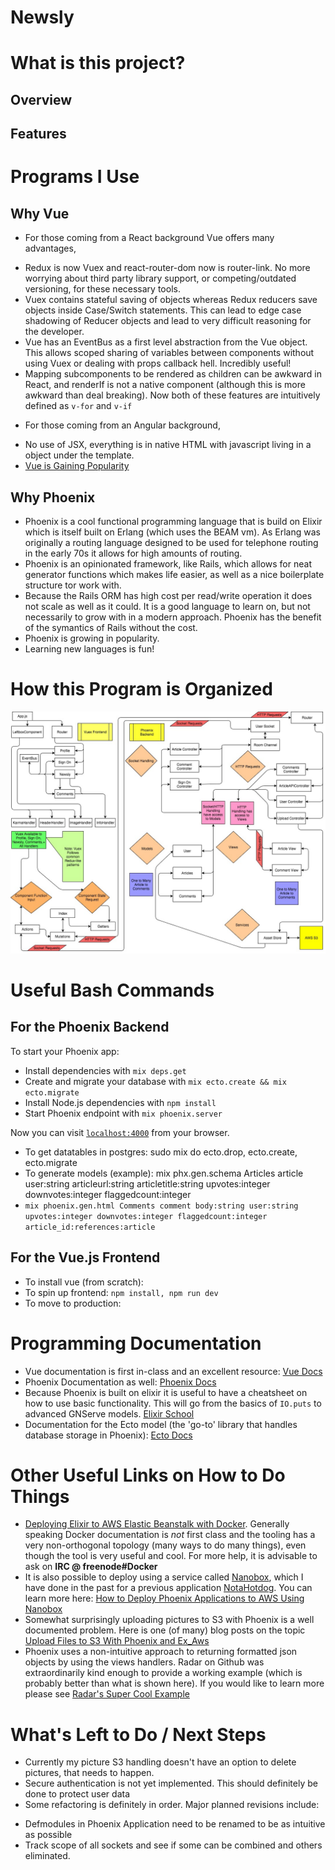 # Newsly

# What is this project?
## Overview
## Features

# Programs I Use
## Why Vue
  - For those coming from a React background Vue offers many advantages,
  * Redux is now Vuex and react-router-dom now is router-link. No more worrying about third party library support, or competing/outdated versioning, for these necessary tools.
  * Vuex contains stateful saving of objects whereas Redux reducers save objects inside Case/Switch statements. This can lead to edge case shadowing of Reducer objects and lead to very difficult reasoning for the developer.
  * Vue has an EventBus as a first level abstraction from the Vue object. This allows scoped sharing of variables between components without using Vuex or dealing with props callback hell. Incredibly useful!
  * Mapping subcomponents to be rendered as children can be awkward in React, and renderIf is not a native component (although this is more awkward than deal breaking). Now both of these features are intuitively defined as `v-for` and `v-if`
  - For those coming from an Angular background,
  * No use of JSX, everything is in native HTML with javascript living in a object under the template.
  * [Vue is Gaining Popularity](https://medium.com/unicorn-supplies/angular-vs-react-vs-vue-a-2017-comparison-c5c52d620176)
## Why Phoenix
 - Phoenix is a cool functional programming language that is build on Elixir which is itself built on Erlang (which uses the BEAM vm). As Erlang was originally a routing language designed to be used for telephone routing in the early 70s it allows for high amounts of routing.
 - Phoenix is an opinionated framework, like Rails, which allows for neat generator functions which makes life easier, as well as a nice boilerplate structure tor work with.
 - Because the Rails ORM has high cost per read/write operation it does not scale as well as it could. It is a good language to learn on, but not necessarily to grow with in a modern approach. Phoenix has the benefit of the symantics of Rails without the cost.
 - Phoenix is growing in popularity.
 - Learning new languages is fun!


# How this Program is Organized

![Screenshot](/NewslyProgramSpecs.jpg?raw=true "Program Specs")


# Useful Bash Commands
## For the Phoenix Backend
To start your Phoenix app:

  * Install dependencies with `mix deps.get`
  * Create and migrate your database with `mix ecto.create && mix ecto.migrate`
  * Install Node.js dependencies with `npm install`
  * Start Phoenix endpoint with `mix phoenix.server`

Now you can visit [`localhost:4000`](http://localhost:4000) from your browser.
- To get datatables in postgres: sudo mix do ecto.drop, ecto.create, ecto.migrate
- To generate models (example): mix phx.gen.schema Articles article user:string articleurl:string articletitle:string upvotes:integer downvotes:integer flaggedcount:integer
- `mix phoenix.gen.html Comments comment body:string user:string upvotes:integer downvotes:integer flaggedcount:integer article_id:references:article`
## For the Vue.js Frontend
- To install vue (from scratch):
- To spin up frontend: `npm install, npm run dev`
- To move to production:


# Programming Documentation
- Vue documentation is first in-class and an excellent resource: [Vue Docs](https://vuejs.org/v2/guide/)
- Phoenix Documentation as well: [Phoenix Docs](https://hexdocs.pm/phoenix/Phoenix.html)
- Because Phoenix is built on elixir it is useful to have a cheatsheet on how to use basic functionality. This will go from the basics of `IO.puts` to advanced GNServe models. [Elixir School](https://elixirschool.com/en/)
- Documentation for the Ecto model (the 'go-to' library that handles database storage in Phoenix): [Ecto Docs](https://hexdocs.pm/ecto/Ecto.html)


# Other Useful Links on How to Do Things

- [Deploying Elixir to AWS Elastic Beanstalk with Docker](https://robots.thoughtbot.com/deploying-elixir-to-aws-elastic-beanstalk-with-docker). Generally speaking Docker documentation is *not* first class and the tooling has a very non-orthogonal topology (many ways to do many things), even though the tool is very useful and cool. For more help, it is advisable to ask on **IRC @ freenode#Docker**
- It is also possible to deploy using a service called [Nanobox](nanobox.io), which I have done in the past for a previous application [NotaHotdog](pennydrop.nanobox.io). You can learn more here:
[How to Deploy Phoenix Applications to AWS Using Nanobox](https://content.nanobox.io/how-to-deploy-phoenix-applications-to-aws-using-nanobox/)
- Somewhat surprisingly uploading pictures to S3 with Phoenix is a well documented problem. Here is one (of many) blog posts on the topic [Upload Files to S3 With Phoenix and Ex_Aws](https://alexgaribay.com/2017/01/20/upload-files-to-s3-with-phoenix-and-ex_aws-2/)
- Phoenix uses a non-intuitive approach to returning formatted json objects by using the views handlers. Radar on Github was extraordinarily kind enough to provide a working example (which is probably better than what is shown here). If you would like to learn more please see [Radar's Super Cool Example](https://github.com/radar/phoenix-views-example)


# What's Left to Do / Next Steps
- Currently my picture S3 handling doesn't have an option to delete pictures, that needs to happen.
- Secure authentication is not yet implemented. This should definitely be done to protect user data
- Some refactoring is definitely in order. Major planned revisions include:
* Defmodules in Phoenix Application need to be renamed to be as intuitive as possible
* Track scope of all sockets and see if some can be combined and others eliminated.
